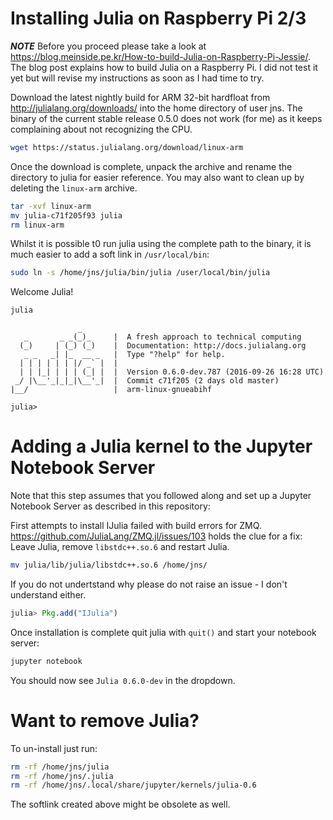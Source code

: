 
# Installing Julia on Raspberry Pi 2/3

***NOTE*** Before you proceed please take a look at https://blog.meinside.pe.kr/How-to-build-Julia-on-Raspberry-Pi-Jessie/. The blog post explains how to build Julia on a Raspberry Pi. I did not test it yet but will revise my instructions as soon as I had time to try.

Download the latest nightly build for ARM 32-bit hardfloat from http://julialang.org/downloads/ into the home directory of user jns. The binary of the current stable release 0.5.0 does not work (for me) as it keeps complaining about not recognizing the CPU.

```bash
wget https://status.julialang.org/download/linux-arm
```

Once the download is complete, unpack the archive and rename the directory to julia for easier reference. You may also  want to clean up by deleting the ```linux-arm``` archive.

```bash
tar -xvf linux-arm
mv julia-c71f205f93 julia
rm linux-arm
```

Whilst it is possible t0 run julia using the complete path to the binary, it is much easier to add a soft link in ```/usr/local/bin```:

```bash
sudo ln -s /home/jns/julia/bin/julia /user/local/bin/julia
```

Welcome Julia!

```bash
julia
```

```
               _
   _       _ _(_)_     |  A fresh approach to technical computing
  (_)     | (_) (_)    |  Documentation: http://docs.julialang.org
   _ _   _| |_  __ _   |  Type "?help" for help.
  | | | | | | |/ _` |  |
  | | |_| | | | (_| |  |  Version 0.6.0-dev.787 (2016-09-26 16:28 UTC)
 _/ |\__'_|_|_|\__'_|  |  Commit c71f205 (2 days old master)
|__/                   |  arm-linux-gnueabihf

julia> 
```


# Adding a Julia kernel to the Jupyter Notebook Server

Note that this step assumes that you followed along and set up a Jupyter Notebook Server as described in this repository:

First attempts to install IJulia failed with build errors for ZMQ. https://github.com/JuliaLang/ZMQ.jl/issues/103 holds the clue for a fix: Leave Julia, remove ```libstdc++.so.6``` and restart Julia.

```bash
mv julia/lib/julia/libstdc++.so.6 /home/jns/
```

If you do not undertstand why please do not raise an issue - I don't understand either.

```julia
julia> Pkg.add("IJulia")
```

Once installation is complete quit julia with ```quit()``` and start your notebook server:

```bash
jupyter notebook
```

You should now see ```Julia 0.6.0-dev``` in the dropdown.

# Want to remove Julia?

To un-install just run:

```bash
rm -rf /home/jns/julia
rm -rf /home/jns/.julia
rm -rf /home/jns/.local/share/jupyter/kernels/julia-0.6
```

The softlink created above might be obsolete as well.
